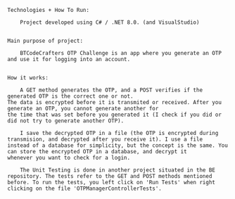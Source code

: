     Technologies + How To Run:

        Project developed using C# / .NET 8.0. (and VisualStudio)


    Main purpose of project:

        BTCodeCrafters OTP Challenge is an app where you generate an OTP and use it for logging into an account.


    How it works:

        A GET method generates the OTP, and a POST verifies if the generated OTP is the correct one or not.
    The data is encrypted before it is transmited or received. After you generate an OTP, you cannot generate another for
    the time that was set before you generated it (I check if you did or did not try to generate another OTP).

        I save the decrypted OTP in a file (the OTP is encrypted during transmision, and decrypted after you receive it). I use a file
    instead of a database for simplicity, but the concept is the same. You can store the encrypted OTP in a database, and decrypt it
    whenever you want to check for a login.

        The Unit Testing is done in another project situated in the BE repository. The tests refer to the GET and POST methods mentioned
    before. To run the tests, you left click on 'Run Tests' when right clicking on the file 'OTPManagerControllerTests'.

